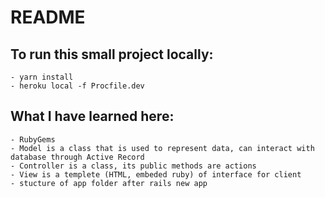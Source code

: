 # README

## To run this small project locally:

    - yarn install
    - heroku local -f Procfile.dev

## What I have learned here:

    - RubyGems
    - Model is a class that is used to represent data, can interact with database through Active Record
    - Controller is a class, its public methods are actions
    - View is a templete (HTML, embeded ruby) of interface for client
    - stucture of app folder after rails new app
